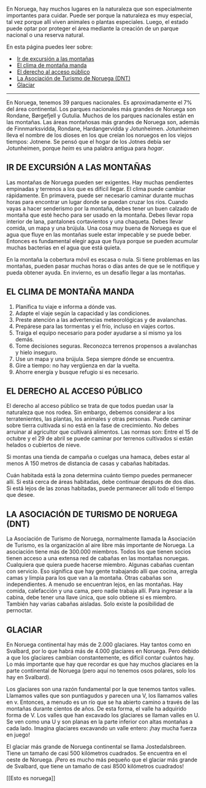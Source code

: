 En Noruega, hay muchos lugares en la naturaleza que son especialmente importantes para cuidar. Puede ser porque la naturaleza es muy especial, tal vez porque allí viven animales o plantas especiales. Luego, el estado puede optar por proteger el área mediante la creación de un parque nacional o una reserva natural.

En esta página puedes leer sobre:

-    [Ir de excursión a las montañas](#ir-de-excursi%C3%B3n-a-las-monta%C3%B1as)
-    [El clima de montaña manda](#el-clima-de-monta%C3%B1a-manda)
-    [El derecho al acceso público](#el-derecho-al-acceso-p%C3%BAblico)
-    [La Asociación de Turismo de Noruega (DNT)](#la-asociaci%C3%B3n-de-turismo-de-noruega-dnt)
-    [Glaciar](#glaciar)

---

En Noruega, tenemos 39 parques nacionales. Es aproximadamente el 7% del área continental. Los parques nacionales más grandes de Noruega son Rondane, Børgefjell y Gutulia. Muchos de los parques nacionales están en las montañas. Las áreas montañosas más grandes de Noruega son, además de Finnmarksvidda, Rondane, Hardangervidda y Jotunheimen. Jotunheimen lleva el nombre de los dioses en los que creían los noruegos en los viejos tiempos: Jotnene. Se pensó que el hogar de los Jotnes debía ser Jotunheimen, porque _heim_ es una palabra antigua para _hogar_.

## IR DE EXCURSIÓN A LAS MONTAÑAS

Las montañas de Noruega pueden ser exigentes. Hay muchas pendientes empinadas y terrenos a los que es difícil llegar. El clima puede cambiar rápidamente. En primavera, puede ser necesario caminar durante muchas horas para encontrar un lugar donde se puedan cruzar los ríos. Cuando vayas a hacer senderismo por la montaña, debes tener un buen calzado de montaña que esté hecho para ser usado en la montaña. Debes llevar ropa interior de lana, pantalones cortavientos y una chaqueta. Debes llevar comida, un mapa y una brújula. Una cosa muy buena de Noruega es que el agua que fluye en las montañas suele estar impecable y se puede beber. Entonces es fundamental elegir agua que fluya porque se pueden acumular muchas bacterias en el agua que está quieta.

En la montaña la cobertura móvil es escasa o nula. Si tiene problemas en las montañas, pueden pasar muchas horas o días antes de que se le notifique y pueda obtener ayuda. En invierno, es un desafío llegar a las montañas.

## EL CLIMA DE MONTAÑA MANDA

1.  Planifica tu viaje e informa a dónde vas.
2.  Adapte el viaje según la capacidad y las condiciones.
3.  Preste atención a las advertencias meteorológicas y de avalanchas.
4.  Prepárese para las tormentas y el frío, incluso en viajes cortos.
5.  Traiga el equipo necesario para poder ayudarse a sí mismo ya los demás.
6.  Tome decisiones seguras. Reconozca terrenos propensos a avalanchas y hielo inseguro.
7.  Use un mapa y una brújula. Sepa siempre dónde se encuentra.
8.  Gire a tiempo: no hay vergüenza en dar la vuelta.
9.  Ahorre energía y busque refugio si es necesario.

## EL DERECHO AL ACCESO PÚBLICO

El derecho al acceso público se trata de que todos puedan usar la naturaleza que nos rodea. Sin embargo, debemos considerar a los terratenientes, las plantas, los animales y otras personas. Puede caminar sobre tierra cultivada si no está en la fase de crecimiento. No debes arruinar al agricultor que cultivará alimentos. Las normas son: Entre el 15 de octubre y el 29 de abril se puede caminar por terrenos cultivados si están helados o cubiertos de nieve.

Si montas una tienda de campaña o cuelgas una hamaca, debes estar al menos A 150 metros de distancia de casas y cabañas habitadas.

Cuán habitada está la zona determina cuánto tiempo puedes permanecer allí. Si está cerca de áreas habitadas, debe continuar después de dos días. Si está lejos de las zonas habitadas, puede permanecer allí todo el tiempo que desee.

## LA ASOCIACIÓN DE TURISMO DE NORUEGA (DNT)

La Asociación de Turismo de Noruega, normalmente llamada la Asociación de Turismo, es la organización al aire libre más importante de Noruega. La asociación tiene más de 300.000 miembros. Todos los que tienen socios tienen acceso a una extensa red de cabañas en las montañas noruegas. Cualquiera que quiera puede hacerse miembro. Algunas cabañas cuentan con servicio. Eso significa que hay gente trabajando allí que cocina, arregla camas y limpia para los que van a la montaña. Otras cabañas son independientes. A menudo se encuentran lejos, en las montañas. Hay comida, calefacción y una cama, pero nadie trabaja allí. Para ingresar a la cabina, debe tener una llave única, que solo obtiene si es miembro. También hay varias cabañas aisladas. Solo existe la posibilidad de pernoctar.

## GLACIAR

En Noruega continental hay más de 2.000 glaciares. Hay tantos como en Svalbard, por lo que habrá más de 4.000 glaciares en Noruega. Pero debido a que los glaciares cambian constantemente, es difícil contar cuántos hay. Lo más importante que hay que recordar es que hay muchos glaciares en la parte continental de Noruega (pero aquí no tenemos osos polares, solo los hay en Svalbard).

Los glaciares son una razón fundamental por la que tenemos tantos valles. Llamamos valles que son puntiagudos y parecen una V, los llamamos valles en v. Entonces, a menudo es un río que se ha abierto camino a través de las montañas durante cientos de años. De esta forma, el valle ha adquirido forma de V. Los valles que han excavado los glaciares se llaman valles en U. Se ven como una U y son planas en la parte inferior con altas montañas a cada lado. Imagina glaciares excavando un valle entero: ¡hay mucha fuerza en juego!

El glaciar más grande de Noruega continental se llama Jostedalsbreen. Tiene un tamaño de casi 500 kilómetros cuadrados. Se encuentra en el oeste de Noruega. ¡Pero es mucho más pequeño que el glaciar más grande de Svalbard, que tiene un tamaño de casi 8500 kilómetros cuadrados!


[[Esto es noruega]]